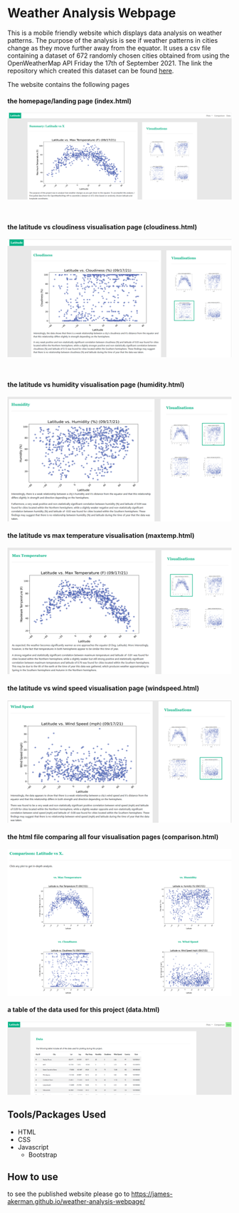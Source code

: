 # Weather Analysis Webpage
This is a mobile friendly website which displays data analysis on weather patterns. The purpose of the analysis is see if weather patterns in cities change as they move further away from the equator. It uses a csv file containing a dataset of 672 randomly chosen cities obtained from using the OpenWeatherMap API Friday the 17th of September 2021. The link the repository which created this dataset can be found [here](https://github.com/James-Akerman/python-api-challenge).

The website contains the following pages

#### the homepage/landing page (index.html)
![index](images/index-page.PNG)

<br>

#### the latitude vs cloudiness visualisation page (cloudiness.html)
![cloudiness](images/cloudiness-page.PNG)

<br>

#### the latitude vs humidity visualisation page (humidity.html)
![humidity](images/humidity-page.PNG)

#### the latitude vs max temperature visualisation (maxtemp.html)
![maxtemp](images/maxtemp-page.PNG)

#### the latitude vs wind speed visualisation page (windspeed.html)
![windspeed](images/windspeed-page.PNG)

#### the html file comparing all four visualisation pages (comparison.html)
![comparison](images/comparison-page.PNG)

#### a table of the data used for this project (data.html)
![data](images/data-page.PNG)

## Tools/Packages Used
- HTML
- CSS
- Javascript
  - Bootstrap

## How to use
to see the published website please go to https://james-akerman.github.io/weather-analysis-webpage/
